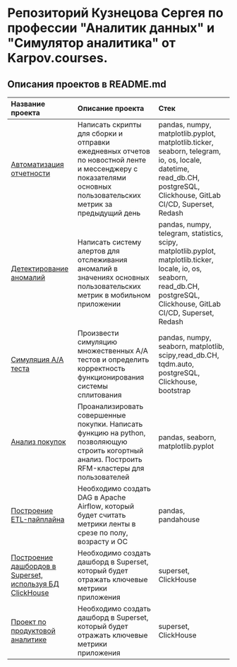 # Репозиторий Кузнецова Сергея по профессии "Аналитик данных" и "Симулятор аналитика" от Karpov.courses.

## Описания проектов в README.md

| **Название проекта**                  | **Описание проекта**                                          | **Стек**                                 |
|:--------------------------------------|:--------------------------------------------------------------|:------------------------------------------------|
|[Автоматизация отчетности](https://github.com/sergeykuznetsov1995/Projects_Data_Analytics/tree/main/%D0%90%D0%B2%D1%82%D0%BE%D0%BC%D0%B0%D1%82%D0%B8%D0%B7%D0%B0%D1%86%D0%B8%D1%8F%20%D0%BE%D1%82%D1%87%D0%B5%D1%82%D0%BD%D0%BE%D1%81%D1%82%D0%B8)|Написать скрипты для сборки и отправки ежедневных отчетов по новостной ленте и мессенджеру с показателями основных пользовательских метрик за предыдущий день|pandas, numpy, matplotlib.pyplot, matplotlib.ticker, seaborn, telegram, io, os, locale, datetime, read_db.CH, postgreSQL, Clickhouse, GitLab CI/CD, Superset, Redash|
|[Детектирование аномалий](https://github.com/sergeykuznetsov1995/Projects_Data_Analytics/tree/main/%D0%94%D0%B5%D1%82%D0%B5%D0%BA%D1%82%D0%B8%D1%80%D0%BE%D0%B2%D0%B0%D0%BD%D0%B8%D0%B5%20%D0%B0%D0%BD%D0%BE%D0%BC%D0%B0%D0%BB%D0%B8%D0%B9)|Написать систему алертов для отcлеживания аномалий в значениях основных пользовательских метрик в мобильном приложении|pandas, numpy, telegram, statistics, scipy, matplotlib.pyplot, matplotlib.ticker, locale, io, os, seaborn, read_db.CH, postgreSQL, Clickhouse, GitLab CI/CD, Superset, Redash|
|[Симуляция A/A теста](https://github.com/sergeykuznetsov1995/Projects_Data_Analytics/tree/main/%D0%A1%D0%B8%D0%BC%D1%83%D0%BB%D1%8F%D1%86%D0%B8%D1%8F%20%D0%90%D0%90%20%D1%82%D0%B5%D1%81%D1%82%D0%B0)|Произвести симуляцию множественных A/A тестов и определить корректность функционирования системы сплитования|pandas, numpy, seaborn, matplotlib, scipy,read_db.CH, tqdm.auto, postgreSQL, Clickhouse, bootstrap|
|[Анализ покупок](https://github.com/sergeykuznetsov1995/Projects_Data_Analytics/tree/main/%D0%90%D0%BD%D0%B0%D0%BB%D0%B8%D0%B7%20%D0%BF%D0%BE%D0%BA%D1%83%D0%BF%D0%BE%D0%BA)|Проанализировать совершенные покупки. Написать функцию на python, позволяющую строить когортный анализ. Построить RFM-кластеры для пользователей|pandas, seaborn, matplotlib.pyplot
|[Построение ETL-пайплайна](https://github.com/sergeykuznetsov1995/Projects_Data_Analytics/tree/main/%D0%9F%D0%BE%D1%81%D1%82%D1%80%D0%BE%D0%B5%D0%BD%D0%B8%D0%B5%20ETL-%D0%BF%D0%B0%D0%B9%D0%BF%D0%BB%D0%B0%D0%B9%D0%BD%D0%B0)|Необходимо создать DAG в Apache Airflow, который будет считать метрики ленты в срезе по полу, возрасту и ОС|pandas, pandahouse
|[Построение дашбордов в Superset, используя БД ClickHouse](https://github.com/sergeykuznetsov1995/Projects_Data_Analytics/tree/main/%D0%A1%D1%82%D1%80%D0%BE%D0%B8%D1%82%D0%B5%D0%BB%D1%8C%D1%81%D1%82%D0%B2%D0%BE%20%D0%B4%D0%B0%D1%88%D0%B1%D0%BE%D1%80%D0%B4%D0%BE%D0%B2%20%D0%B2%20Superset%2C%20%D0%B8%D1%81%D0%BF%D0%BE%D0%BB%D1%8C%D0%B7%D1%83%D1%8F%20%D0%91%D0%94%20ClickHouse)|Необходимо создать дашборд в Superset, который будет отражать ключевые метрики приложения|superset, ClickHouse
|[Проект по продуктовой аналитике](https://github.com/sergeykuznetsov1995/Projects_Data_Analytics/tree/main/%D0%A1%D1%82%D1%80%D0%BE%D0%B8%D1%82%D0%B5%D0%BB%D1%8C%D1%81%D1%82%D0%B2%D0%BE%20%D0%B4%D0%B0%D1%88%D0%B1%D0%BE%D1%80%D0%B4%D0%BE%D0%B2%20%D0%B2%20Superset%2C%20%D0%B8%D1%81%D0%BF%D0%BE%D0%BB%D1%8C%D0%B7%D1%83%D1%8F%20%D0%91%D0%94%20ClickHouse)|Необходимо создать дашборд в Superset, который будет отражать ключевые метрики приложения|superset, ClickHouse
